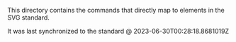 This directory contains the commands that directly map to elements in the SVG standard.

It was last synchronized to the standard @ 2023-06-30T00:28:18.8681019Z
